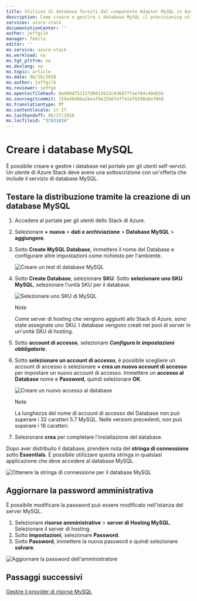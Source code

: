 ```yaml
---
title: Utilizzo di database forniti dal componente Adapter MySQL in AzureStack | Documenti Microsoft
description: Come creare e gestire i database MySQL il provisioning utilizzando il Provider di risorse MySQL Adapter
services: azure-stack
documentationCenter: ''
author: jeffgilb
manager: femila
editor: ''
ms.service: azure-stack
ms.workload: na
ms.tgt_pltfrm: na
ms.devlang: na
ms.topic: article
ms.date: 06/26/2018
ms.author: jeffgilb
ms.reviewer: jeffgo
ms.openlocfilehash: 0a900d75315fd0015633c036877faef84c48d65b
ms.sourcegitcommit: 150a40d8ba2beaf9e22b6feff414f8298a8ef868
ms.translationtype: MT
ms.contentlocale: it-IT
ms.lasthandoff: 06/27/2018
ms.locfileid: "37031834"
---
```

# <a name="create-mysql-databases"></a>Creare i database MySQL

È possibile creare e gestire i database nel portale per gli utenti self-servizi. Un utente di Azure Stack deve avere una sottoscrizione con un'offerta che include il servizio di database MySQL.

## <a name="test-your-deployment-by-creating-a-mysql-database"></a>Testare la distribuzione tramite la creazione di un database MySQL

1. Accedere al portale per gli utenti dello Stack di Azure.
2. Selezionare **+ nuova** > **dati e archiviazione** > **Database MySQL** > **aggiungere**.
3. Sotto **Create MySQL Database**, immettere il nome del Database e configurare altre impostazioni come richiesto per l'ambiente.

    ![Creare un test di database MySQL](./media/azure-stack-mysql-rp-deploy/mysql-create-db.png)

4. Sotto **Create Database**, selezionare **SKU**. Sotto **selezionare uno SKU MySQL**, selezionare l'unità SKU per il database.

    ![Selezionare uno SKU di MySQL](./media/azure-stack-mysql-rp-deploy/mysql-select-a-sku.png)

    >[!Note]
    >Come server di hosting che vengono aggiunti allo Stack di Azure, sono state assegnate uno SKU. I database vengono creati nel pool di server in un'unità SKU di hosting.

5. Sotto **account di accesso**, selezionare ***Configura le impostazioni obbligatorie***.
6. Sotto **selezionare un account di accesso**, è possibile scegliere un account di accesso o selezionare **+ crea un nuovo account di accesso** per impostare un nuovo account di accesso.  Immettere un **accesso al Database** nome e **Password**, quindi selezionare **OK**.

    ![Creare un nuovo accesso al database](./media/azure-stack-mysql-rp-deploy/create-new-login.png)

    >[!NOTE]
    >La lunghezza del nome di account di accesso del Database non può superare i 32 caratteri 5.7 MySQL. Nelle versioni precedenti, non può superare i 16 caratteri.

7. Selezionare **crea** per completare l'installazione del database.

Dopo aver distribuito il database, prendere nota del **stringa di connessione** sotto **Essentials**. È possibile utilizzare questa stringa in qualsiasi applicazione che deve accedere al database MySQL.

![Ottenere la stringa di connessione per il database MySQL](./media/azure-stack-mysql-rp-deploy/mysql-db-created.png)

## <a name="update-the-administrative-password"></a>Aggiornare la password amministrativa

È possibile modificare la password può essere modificato nell'istanza del server MySQL.

1. Selezionare **risorse amministrative** > **server di Hosting MySQL**. Selezionare il server di hosting.
2. Sotto **impostazioni**, selezionare **Password**.
3. Sotto **Password**, immettere la nuova password e quindi selezionare **salvare**.

![Aggiornare la password dell'amministratore](./media/azure-stack-mysql-rp-deploy/mysql-update-password.png)

## <a name="next-steps"></a>Passaggi successivi

[Gestire il provider di risorse MySQL](azure-stack-mysql-resource-provider-maintain.md)